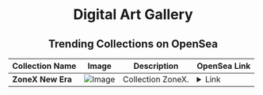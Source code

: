 <div align="center">

# Digital Art Gallery

## Trending Collections on OpenSea

| Collection Name                       | Image                                                                                     | Description                       | OpenSea Link                                                                                          |
|---------------------------------------|-------------------------------------------------------------------------------------------|-----------------------------------|--------------------------------------------------------------------------------------------------------|
| **ZoneX New Era** | ![Image](https://i.seadn.io/s/raw/files/6542c1281ff4a588e9d15cb3c553f8cf.png?w=500&auto=format?w=200&auto=format) | Collection ZoneX. | <details><summary>Link</summary>[ZoneX New Era](https://opensea.io/collection/zonex-new-era-16)</details> |

</div>